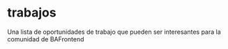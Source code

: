 # trabajos
Una lista de oportunidades de trabajo que pueden ser interesantes para la comunidad de BAFrontend
